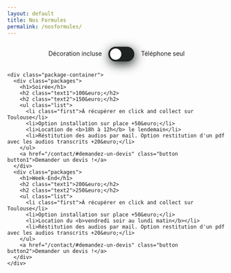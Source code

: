 ```yaml
---
layout: default
title: Nos Formules
permalink: /nosformules/
---
```



<div class="price">
  <div class="container">
    <div class="top">
      <div class="toggle-btn">
        <span style="margin: 0.8em;">Décoration incluse</span>
        <label class="switch">
          <input type="checkbox" id="checbox" onclick="check()"/>
          <span class="slider round"></span>
        </label>
        <span style="margin: 0.8em;">Téléphone seul</span></div>
    </div>

    <div class="package-container">
      <div class="packages">
        <h1>Soirée</h1>
        <h2 class="text1">100&euro;</h2>
        <h2 class="text2">150&euro;</h2>
        <ul class="list">
          <li class="first">À récupérer en click and collect sur Toulouse</li>
          <li>Option installation sur place +50&euro;</li>
          <li>Location de <b>18h à 12h</b> le lendemain</li>
          <li>Réstitution des audios par mail. Option restitution d'un pdf avec les audios transcrits +20&euro;</li>
        </ul>
        <a href="/contact/#demandez-un-devis" class="button button1">Demander un devis !</a>
      </div>
      <div class="packages">
        <h1>Week-End</h1>
        <h2 class="text1">200&euro;</h2>
        <h2 class="text2">250&euro;</h2>
        <ul class="list">
          <li class="first">À récupérer en click and collect sur Toulouse</li>
          <li>Option installation sur place +50&euro;</li>
          <li>Location du <b>vendredi soir au lundi matin</b></li>
          <li>Réstitution des audios par mail. Option restitution d'un pdf avec les audios transcrits +20&euro;</li>
        </ul>
        <a href="/contact/#demandez-un-devis" class="button button2">Demander un devis !</a>
      </div>
    </div>
  </div>

  <script>
    function check() {
  var checkBox = document.getElementById("checbox");
  var text1 = document.getElementsByClassName("text1");
  var text2 = document.getElementsByClassName("text2");

  for (var i = 0; i < text1.length; i++) {
    if (checkBox.checked == true) {
      text1[i].style.display = "block";
      text2[i].style.display = "none";
    } else if (checkBox.checked == false) {
      text1[i].style.display = "none";
      text2[i].style.display = "block";
    }
  }
}
check();
  </script>
</div>

<style>
a {
  color: black; /* Remplacez 'black' par la couleur originale de vos liens */
  text-decoration: none; /* Optionnel : enlève le soulignement des liens */
}

/* Pour maintenir la même couleur même après que le lien ait été visité */
a:visited {
  color: black; /* Remplacez 'black' par la couleur originale de vos liens */
}

@import url("https://fonts.googleapis.com/css2?family=Play:wght@400;700&display=swap");



.container {
  width: 100%;
}

.packages {
  margin: 20px;
  width: 300px;
  padding-bottom: 1.5em;
  height: 100%;
  background-color: #1e2321;
  display: flex;
  flex-direction: column;
  align-items: center;
  text-align: center;
  border-radius: 20px;
  box-shadow: 0 19px 38px rgba(30, 35, 33, 1), 0 15px 12px rgba(30, 35, 33, 0.2);
  flex-wrap: wrap;
  color: #f4f4f4;
}

h1,
h2 {
  font-size: 2.2em;
}

.list li {
  font-size: 20px;
  list-style: none;
  border-bottom: 1px solid #f4f4f4;
  padding-inline-start: 0;
  border-width: 1px;
  padding: 10px;
}

.first {
  margin-top: 40px;
  border-top: 1px solid #f4f4f4;
}

.list {
  width: 80%;
}

ol,
ul {
  padding: 0;
}

.top {
  display: flex;
  flex-direction: column;
  align-items: center;
}

input,
label {
  display: inline-block;
  vertical-align: middle;
  margin: 10px 0;
}

.button {
  padding: 10px 30px;
  text-decoration: none;
  font-size: 1.4em;
  margin: 15px 15px;
  border-radius: 50px;
  color: #f4f4f4;
  transition: all 0.3s ease 0s;
}

.button:hover {
  transform: scale(1.2);
}

.button1 {
  background-color: #00cc99;
  box-shadow: 0 0 10px 0 #00cc99 inset, 0 0 20px 2px #00cc99;
}

.button2 {
  background-color: #ff007c;
  box-shadow: 0 0 10px 0 #ff007c inset, 0 0 20px 2px #ff007c;
}

.button3 {
  background-color: #ffae42;
  box-shadow: 0 0 10px 0 #ffae42 inset, 0 0 20px 2px #ffae42;
}

.switch {
  position: relative;
  display: inline-block;
  width: 60px;
  height: 34px;
}

.switch input {
  opacity: 0;
  width: 0;
  height: 0;
}

.slider {
  position: absolute;
  cursor: pointer;
  top: 0;
  left: 0;
  right: 0;
  bottom: 0;
  background-color: #1e2321;
  -webkit-transition: 0.4s;

  box-shadow: 2px 6px 25px #1e2321;
  transform: translate(0px, 0px);
  transition: 0.6s ease transform, 0.6s box-shadow;
}

.slider:before {
  position: absolute;
  content: "";
  height: 26px;
  width: 26px;
  left: 4px;
  bottom: 4px;
  background-color: white;
  -webkit-transition: 0.4s;
  transition: 0.4s;
}

input:checked + .slider {
  background-color: #50bfe6;
}

input:focus + .slider {
  box-shadow: 0 0 1px #50bfe6;
}

input:checked + .slider:before {
  -webkit-transform: translateX(26px);
  -ms-transform: translateX(26px);
  transform: translateX(26px);
}

.slider.round {
  border-radius: 34px;
}

.slider.round:before {
  border-radius: 50%;
}

.package-container {
  display: flex;
  align-items: center;
  justify-content: center;
  flex-wrap: wrap;
}
</style>

<script>
function check() {
  var checkBox = document.getElementById("checbox");
  var text1 = document.getElementsByClassName("text1");
  var text2 = document.getElementsByClassName("text2");

  for (var i = 0; i < text1.length; i++) {
    if (checkBox.checked == true) {
      text1[i].style.display = "block";
      text2[i].style.display = "none";
    } else if (checkBox.checked == false) {
      text1[i].style.display = "none";
      text2[i].style.display = "block";
    }
  }
}
check();
</script>